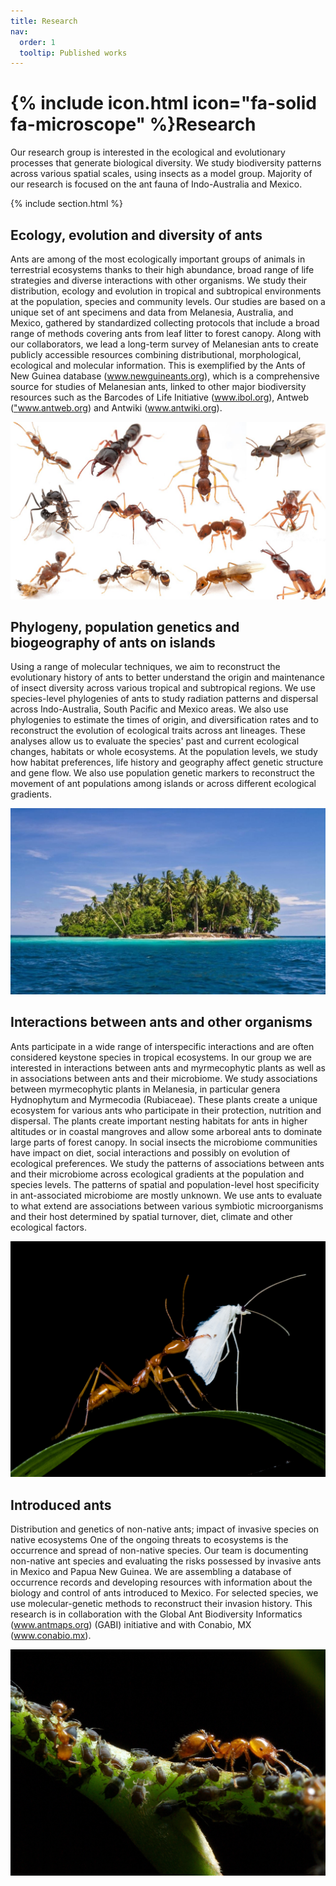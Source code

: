 ```yaml
---
title: Research
nav:
  order: 1
  tooltip: Published works
---
```


# {% include icon.html icon="fa-solid fa-microscope" %}Research

Our research group is interested in the ecological and evolutionary processes that generate biological diversity. We study biodiversity patterns across various spatial scales, using insects as a model group. Majority of our research is focused on the ant fauna of Indo-Australia and Mexico. 

{% include section.html %}


## Ecology, evolution and diversity of ants
Ants are among of the most ecologically important groups of animals in terrestrial ecosystems thanks to their high abundance, broad range of life strategies and diverse interactions with other organisms.  We study their distribution, ecology and evolution in tropical and subtropical environments at the population, species and community levels. Our studies are based on a unique set of ant specimens and data from Melanesia, Australia, and Mexico, gathered by standardized collecting protocols that include a broad range of methods covering ants from leaf litter to forest canopy. 
Along with our collaborators, we lead a long-term survey of Melanesian ants to create publicly accessible resources combining distributional, morphological, ecological and molecular information. This is exemplified by the Ants of New Guinea database (<a href="www.newguineants.org">www.newguineants.org</a>), which is a comprehensive source for studies of Melanesian ants, linked to other major biodiversity resources such as the Barcodes of Life Initiative (<a href="www.ibol.org">www.ibol.org</a>), Antweb (<a href="www.antweb.org">"www.antweb.org</a>) and Antwiki (<a href="www.antwiki.org">www.antwiki.org</a>).

<img src="../images/diversity.JPG" size="70%" alt="Ecology, evolution and diversity of ants"/>



## Phylogeny, population genetics and biogeography of ants on islands
Using a range of molecular techniques, we aim to reconstruct the evolutionary history of ants to better understand the origin and maintenance of insect diversity across various tropical and subtropical regions. We use species-level phylogenies of ants to study radiation patterns and dispersal across Indo-Australia, South Pacific and Mexico areas. We also use phylogenies to estimate the times of origin, and diversification rates and to reconstruct the evolution of ecological traits across ant lineages. These analyses allow us to evaluate the species' past and current ecological changes, habitats or whole ecosystems. 
At the population levels, we study how habitat preferences, life history and geography affect genetic structure and gene flow. We also use population genetic markers to reconstruct the movement of ant populations among islands or across different ecological gradients. 


<img src="../images/phylogeny.jpg" size="70%" alt="Phylogeny, population genetics and biogeography of ants on islands"/>

## Interactions between ants and other organisms 
Ants participate in a wide range of interspecific interactions and are often considered keystone species in tropical ecosystems. In our group we are interested in interactions between ants and myrmecophytic plants as well as in associations between ants and their microbiome. 
We study associations between myrmecophytic plants in Melanesia, in particular genera Hydnophytum and Myrmecodia (Rubiaceae). These plants create a unique ecosystem for various ants who participate in their protection, nutrition and dispersal. The plants create important nesting habitats for ants in higher altitudes or in coastal mangroves and allow some arboreal ants to dominate large parts of forest canopy. 
In social insects the microbiome communities have impact on diet, social interactions and possibly on evolution of ecological preferences. We study the patterns of associations between ants and their microbiome across ecological gradients at the population and species levels. The patterns of spatial and population-level host specificity in ant-associated microbiome are mostly unknown. We use ants to evaluate to what extend are associations between various symbiotic microorganisms and their host determined by spatial turnover, diet, climate and other ecological factors. 

<img src="../images/interactions.jpg" size="70%" alt="Interactions between ants and other organisms" />

## Introduced ants 
Distribution and genetics of non-native ants; impact of invasive species on native ecosystems
One of the ongoing threats to ecosystems is the occurrence and spread of non-native species. Our team is documenting non-native ant species and evaluating the risks possessed by invasive ants in Mexico and Papua New Guinea. We are assembling a database of occurrence records and developing resources with information about the biology and control of ants introduced to Mexico. For selected species, we use molecular-genetic methods to reconstruct their invasion history.
This research is in collaboration with the Global Ant Biodiversity Informatics (<a href="www.antmaps.org">www.antmaps.org</a>) (GABI) initiative and with Conabio, MX (<a href="www.conabio.mx">www.conabio.mx</a>).

<img src="../images/introduced.jpg" size="70%" alt="Introduced ants" />
